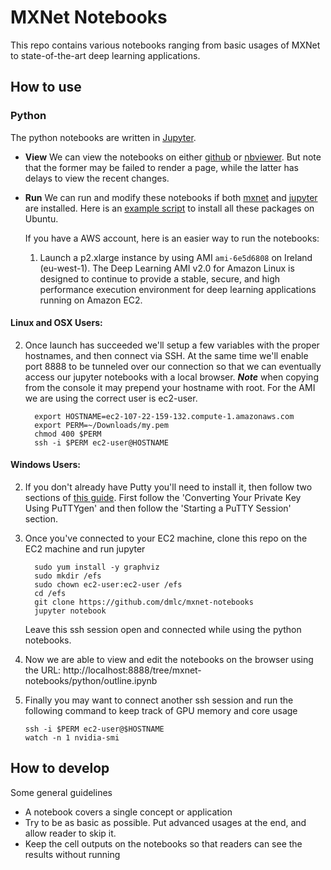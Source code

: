 # MXNet Notebooks

This repo contains various notebooks ranging from basic usages of MXNet to
state-of-the-art deep learning applications.

## How to use

### Python

The python notebooks are written in [Jupyter](http://jupyter.org/).

- **View** We can view the notebooks on either
  [github](https://github.com/dmlc/mxnet-notebooks/blob/master/python/outline.ipynb)
  or
  [nbviewer](http://nbviewer.jupyter.org/github/dmlc/mxnet-notebooks/blob/master/python/outline.ipynb). But
  note that the former may be failed to render a page, while the latter has
  delays to view the recent changes.

- **Run** We can run and modify these notebooks if both [mxnet](http://mxnet.io/get_started/index.html#setup-and-installation) and [jupyter](http://jupyter.org/) are
  installed. Here is an [example script](https://gist.github.com/mli/b64322f446b2043e3350ddcbfa5957be) to install all these packages on Ubuntu.

  If you have a AWS account, here is an easier way to run the notebooks:

  1.  Launch a p2.xlarge instance by using AMI `ami-6e5d6808` on Ireland (eu-west-1). The Deep Learning AMI v2.0 for Amazon Linux is designed to continue to provide a stable, secure, and high performance execution environment for deep learning applications running on Amazon EC2.

#### Linux and OSX Users:
  2.  Once launch has succeeded we'll setup a few variables with the proper hostnames, and then connect via SSH.  At the same time we'll enable port 8888 to be tunneled over our connection so that we can eventually access our jupyter notebooks with a local browser.  ***Note*** when copying from the console it may prepend your hostname with root.  For the AMI we are using the correct user is ec2-user.

      ```shell
        export HOSTNAME=ec2-107-22-159-132.compute-1.amazonaws.com
        export PERM=~/Downloads/my.pem
        chmod 400 $PERM
        ssh -i $PERM ec2-user@HOSTNAME
      ```
    
#### Windows Users:
  2.  If you don't already have Putty you'll need to install it, then follow two sections of [this guide](http://docs.aws.amazon.com/AWSEC2/latest/UserGuide/putty.html).  First follow the 'Converting Your Private Key Using PuTTYgen' and then follow the 'Starting a PuTTY Session' section. 

   4. Once you've connected to your EC2 machine, clone this repo on the EC2 machine and run jupyter

      ```shell
        sudo yum install -y graphviz
        sudo mkdir /efs
        sudo chown ec2-user:ec2-user /efs
        cd /efs
        git clone https://github.com/dmlc/mxnet-notebooks
        jupyter notebook
      ```
   	  Leave this ssh session open and connected while using the python notebooks.

   5. Now we are able to view and edit the notebooks on the browser using the URL: http://localhost:8888/tree/mxnet-notebooks/python/outline.ipynb

   6. Finally you may want to connect another ssh session and run the following command to keep track of GPU memory and core usage
        ```shell
        ssh -i $PERM ec2-user@$HOSTNAME
        watch -n 1 nvidia-smi
        ```
## How to develop

Some general guidelines

- A notebook covers a single concept or application
- Try to be as basic as possible. Put advanced usages at the end, and allow reader to skip it.
- Keep the cell outputs on the notebooks so that readers can see the results without running
